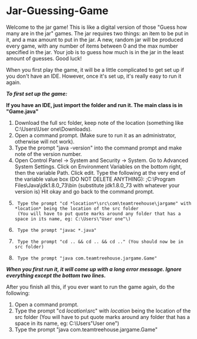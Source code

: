 # Jar-Guessing-Game

Welcome to the jar game! This is like a digital version of those "Guess how many are in the jar" games.
The jar requires two things: an item to be put in it, and a max amount to put in the jar.
A new, random jar will be produced every game, with any number of items between 0 and the max number specified in the jar.
Your job is to guess how much is in the jar in the least amount of guesses. Good luck!

When you first play the game, it will be a little complicated to get set up if you don't have an IDE. However, once it's set up, it's really easy to run it again.

***To first set up the game:***

**If you have an IDE, just import the folder and run it. The main class is in "Game.java"**

1.	Download the full src folder, keep note of the location (something like C:\Users\User one\Downloads).
2.	Open a command prompt. (Make sure to run it as an administrator, otherwise will not work).
3.	Type the prompt "java -version" into the command prompt and make note of the version number.
4.	Open Control Panel -> System and Security -> System. Go to Advanced System Settings.
	Click on Environment Variables on the bottom right, then the variable Path. Click edit.
   	Type the following at the very end of the variable value box (DO NOT DELETE ANYTHING):
     	;C:\Program Files\Java\jdk1.8.0_73\bin (substitute jdk1.8.0_73 with whatever your version is)
     	Hit okay and go back to the command prompt.
5.   	Type the prompt "cd *location*\src\com\teamtreehouse\jargame" with *location* being the location of the src folder
     	(You will have to put quote marks around any folder that has a space in its name, eg: C:\Users\"User one"\)
6.   	Type the prompt "javac *.java"
7.   	Type the prompt "cd .. && cd .. && cd .." (You should now be in src folder)
8.   	Type the prompt "java com.teamtreehouse.jargame.Game"

***When you first run it, it will come up with a long error message. Ignore everything except the bottom two lines.***

After you finish all this, if you ever want to run the game again, do the following:

1.	Open a command prompt.
2.	Type the prompt "cd *location*\src" with *location* being the location of the src folder
     	(You will have to put quote marks around any folder that has a space in its name, eg: C:\Users\"User one"\)
3.	Type the prompt "java com.teamtreehouse.jargame.Game"
